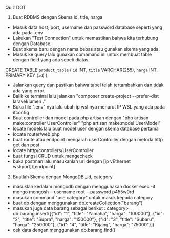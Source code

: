 Quiz DOT

1. Buat RDBMS dengan Skema
id, title, harga

- Masuk data host, port, username dan password database seperti yang ada pada .env
- Lakukan "Test Connection" untuk memastikan bahwa kita terhubung dengan Database.
- Buat skema baru dengan nama bebas atau gunakan skema yang ada.
- Masuk ke query lalu gunakan comamand ini untuk membuat table dengan field yang ada sepeti diatas.

CREATE TABLE `product_table` (
	`id` INT,
	`title` VARCHAR(255),
	`harga` INT,
	PRIMARY KEY (`id`)
);

- Jalankan query dan pastikan bahwa tabel telah tertambahkan dan tidak ada yang error.
- Balik ke terminal lalu jalankan "composer create-project --prefer-dist laravel/lumen ."
- Buka file ".env" nya lalu ubah ip wsl nya menurut IP WSL yang ada pada ifconfig
- Buat controller dan model pada php artisan dengan 
"php artisan make:controller UserController"
"php artisan make:model UserModel"
- locate models lalu buat model user dengan skema database pertama
- locate router/web.php
- buat route atau endpoint mengarah userController dengan metoda http get dan post
- locate htttp/controllers/UserController
- buat fungsi CRUD untuk mengecheck
- buka postman lalu masukanlah url dengan [ip vEthernet wsl:port]/[endpoint]

2. Buatlah Skema dengan MongoDB
_id, category

- masuklah kedalam mongodb dengan menggunakan docker exec -it mongo mongosh --username root --password p455w0rd
- masukan command "use category" untuk masuk kepada category
- buat db dengan menggunakan db.createCollection("barang")
- masukan juga data barang sebagai berikut :
category> db.barang.insert([{"id": "1", "title": "Yamaha", "harga": "100000"}, {"id": "2", "title": "Supra", "harga": "150000"}, {"id": "3", "title": "Subaru", "harga": "250000"}, {"id": "4", "title": "Kijang", "harga": "75000"}])
- cek data dengan menggunakan db.barang.find()
